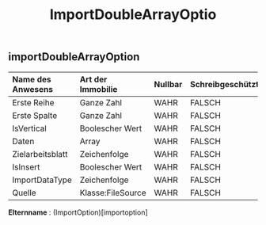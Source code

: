 ﻿---
title: ImportDoubleArrayOptio
second_title: Aspose.Cells Cloud Documen
type: docs
url: /de/specification/model/importdoublearrayoption/
description: "Aspose.Cells Cloud-Modellspezifikation: ImportDoubleArrayOption. Bearbeiten Sie mühelos Excel und andere Tabellenkalkulationsdokumente mit Funktionen wie Öffnen, Generieren, Bearbeiten, Teilen, Zusammenführen, Vergleichen und Konvertieren"
weight: 50
---
## **importDoubleArrayOption**

 

| Name des Anwesens| Art der Immobilie| Nullbar| Schreibgeschützt| Standardwert| Beschreibung|
|:- |:- |:- |:- |:- |:- |
| Erste Reihe| Ganze Zahl| WAHR| FALSCH|||
| Erste Spalte| Ganze Zahl| WAHR| FALSCH|||
| IsVertical| Boolescher Wert| WAHR| FALSCH|||
| Daten|Array<Floating> | WAHR| FALSCH|||
| Zielarbeitsblatt| Zeichenfolge| WAHR| FALSCH|||
| IsInsert| Boolescher Wert| WAHR| FALSCH|||
| ImportDataType| Zeichenfolge| WAHR| FALSCH|||
| Quelle| Klasse:FileSource| WAHR| FALSCH|||

**Elternname** : (ImportOption)[importoption]